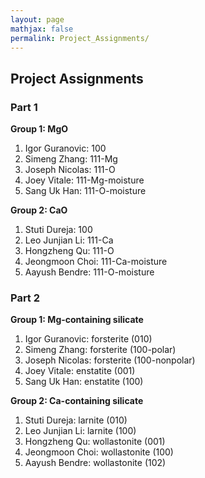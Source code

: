 ```yaml
---
layout: page
mathjax: false
permalink: Project_Assignments/
---
```


## Project Assignments

### Part 1 ###
**Group 1: MgO**

1. Igor Guranovic:    100
2. Simeng Zhang:      111-Mg
3. Joseph Nicolas:    111-O
4. Joey Vitale:       111-Mg-moisture
5. Sang Uk Han:       111-O-moisture

**Group 2: CaO**

1. Stuti Dureja:      100
2. Leo Junjian Li:    111-Ca
3. Hongzheng Qu:      111-O
4. Jeongmoon Choi:    111-Ca-moisture
5. Aayush Bendre:     111-O-moisture

### Part 2 ###
**Group 1: Mg-containing silicate**

1. Igor Guranovic:    forsterite (010)
2. Simeng Zhang:      forsterite (100-polar)
3. Joseph Nicolas:    forsterite (100-nonpolar)
4. Joey Vitale:       enstatite (001)
5. Sang Uk Han:       enstatite (100)

**Group 2: Ca-containing silicate**

1. Stuti Dureja:      larnite (010)
2. Leo Junjian Li:    larnite (100)
3. Hongzheng Qu:      wollastonite (001)
4. Jeongmoon Choi:    wollastonite (100)
5. Aayush Bendre:     wollastonite (102)



